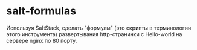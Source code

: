 # salt-formulas
Используя SaltStack, сделать "формулы" (это скрипты в терминологии этого инструмента) развертывания http-странички с Hello-world на сервере nginx по 80 порту. 
